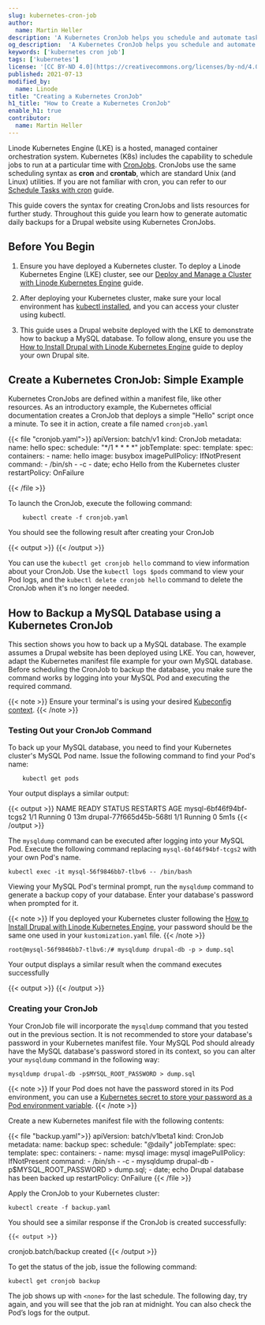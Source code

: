 ```yaml
---
slug: kubernetes-cron-job
author:
  name: Martin Heller
description: 'A Kubernetes CronJob helps you schedule and automate tasks on your clusters. The syntax for a Kubernetes CronJob is similar to the Linux utility, cron. This guide shows you how to use a Kubernetes CronJob to back up a MySQL database.'
og_description:  'A Kubernetes CronJob helps you schedule and automate tasks on your clusters. The syntax for a Kubernetes CronJob is similar to the Linux utility, cron. This guide shows you how to use a Kubernetes CronJob to back up a MySQL database.'
keywords: ['kubernetes cron job']
tags: ['kubernetes']
license: '[CC BY-ND 4.0](https://creativecommons.org/licenses/by-nd/4.0)'
published: 2021-07-13
modified_by:
  name: Linode
title: "Creating a Kubernetes CronJob"
h1_title: "How to Create a Kubernetes CronJob"
enable_h1: true
contributor:
  name: Martin Heller
---
```


Linode Kubernetes Engine (LKE) is a hosted, managed container orchestration system. Kubernetes (K8s) includes the capability to schedule jobs to run at a particular time with [CronJobs](https://kubernetes.io/docs/concepts/workloads/controllers/cron-jobs/). CronJobs use the same scheduling syntax as **cron** and **crontab**, which are standard Unix (and Linux) utilities. If you are not familiar with cron, you can refer to our [Schedule Tasks with cron](docs/guides/schedule-tasks-with-cron/) guide.

This guide covers the syntax for creating CronJobs and lists resources for further study. Throughout this guide you learn how to generate automatic daily backups for a Drupal website using Kubernetes CronJobs.

## Before You Begin

1. Ensure you have deployed a Kubernetes cluster. To deploy a Linode Kubernetes Engine (LKE) cluster, see our [Deploy and Manage a Cluster with Linode Kubernetes Engine](/docs/guides/deploy-and-manage-a-cluster-with-linode-kubernetes-engine-a-tutorial/) guide.

1. After deploying your Kubernetes cluster, make sure your local environment has [kubectl installed](/docs/guides/deploy-and-manage-a-cluster-with-linode-kubernetes-engine-a-tutorial/#install-kubectl), and you can access your cluster using kubectl.

1. This guide uses a Drupal website deployed with the LKE to demonstrate how to backup a MySQL database. To follow along, ensure you use the [How to Install Drupal with Linode Kubernetes Engine](/docs/guides/how-to-install-drupal-with-linode-kubernetes-engine/) guide to deploy your own Drupal site.

## Create a Kubernetes CronJob: Simple Example

Kubernetes CronJobs are defined within a manifest file, like other resources. As an introductory example, the Kubernetes official documentation creates a CronJob that deploys a simple "Hello" script once a minute. To see it in action, create a file named `cronjob.yaml`

{{< file "cronjob.yaml">}}
apiVersion: batch/v1
kind: CronJob
metadata:
  name: hello
spec:
  schedule: "*/1 * * * *"
  jobTemplate:
    spec:
      template:
        spec:
          containers:
          - name: hello
            image: busybox
            imagePullPolicy: IfNotPresent
            command:
            - /bin/sh
            - -c
            - date; echo Hello from the Kubernetes cluster
          restartPolicy: OnFailure

{{< /file >}}

To launch the CronJob, execute the following command:

        kubectl create -f cronjob.yaml

You should see the following result after creating your CronJob

{{< output >}}
{{< /output >}}

You can use the `kubectl get cronjob hello` command to view information about your CronJob. Use the `kubectl logs $pods` command to view your Pod logs, and the `kubectl delete cronjob hello` command to delete the CronJob when it's no longer needed.

## How to Backup a MySQL Database using a Kubernetes CronJob

This section shows you how to back up a MySQL database. The example assumes a Drupal website has been deployed using LKE. You can, however, adapt the Kubernetes manifest file example for your own MySQL database. Before scheduling the CronJob to backup the database, you make sure the command works by logging into your MySQL Pod and executing the required command.

{{< note >}}
Ensure your terminal's is using your desired [Kubeconfig context](/docs/guides/deploy-and-manage-a-cluster-with-linode-kubernetes-engine-a-tutorial/#persist-the-kubeconfig-context).
{{< /note >}}

### Testing Out your CronJob Command

To back up your MySQL database, you need to find your Kubernetes cluster's MySQL Pod name. Issue the following command to find your Pod's name:

        kubectl get pods

Your output displays a similar output:

{{< output >}}
NAME                      READY   STATUS    RESTARTS   AGE
mysql-6bf46f94bf-tcgs2    1/1     Running   0          13m
drupal-77f665d45b-568tl   1/1     Running   0          5m1s
{{< /output >}}

The `mysqldump` command can be executed after logging into your MySQL Pod. Execute the following command replacing `mysql-6bf46f94bf-tcgs2` with your own Pod's name.

    kubectl exec -it mysql-56f9846bb7-tlbv6 -- /bin/bash

Viewing your MySQL Pod's terminal prompt, run the `mysqldump` command to generate a backup copy of your database. Enter your database's password when prompted for it.

{{< note >}}
If you deployed your Kubernetes cluster following the [How to Install Drupal with Linode Kubernetes Engine](/docs/guides/how-to-install-drupal-with-linode-kubernetes-engine/), your password should be the same one used in your `kustomization.yaml` file.
{{< /note >}}

    root@mysql-56f9846bb7-tlbv6:/# mysqldump drupal-db -p > dump.sql

Your output displays a similar result when the command executes successfully

{{< output >}}
{{< /output >}}

### Creating your CronJob

Your CronJob file will incorporate the `mysqldump` command that you tested out in the previous section. It is not recommended to store your database's password in your Kubernetes manifest file. Your MySQL Pod should already have the MySQL database's password stored in its context, so you can alter your `mysqldump` command in the following way:

    mysqldump drupal-db -p$MYSQL_ROOT_PASSWORD > dump.sql

{{< note >}}
If your Pod does not have the password stored in its Pod environment, you can use a [Kubernetes secret to store your password as a Pod environment variable](https://kubernetes.io/docs/tasks/inject-data-application/define-environment-variable-container/).
{{< /note >}}

Create a new Kubernetes manifest file with the following contents:

{{< file "backup.yaml">}}
apiVersion: batch/v1beta1
kind: CronJob
metadata:
  name: backup
spec:
  schedule: "@daily"
  jobTemplate:
    spec:
      template:
        spec:
          containers:
          - name: mysql
            image: mysql
            imagePullPolicy: IfNotPresent
            command:
            - /bin/sh
            - -c
            - mysqldump drupal-db -p$MYSQL_ROOT_PASSWORD > dump.sql;
            - date; echo Drupal database has been backed up
          restartPolicy: OnFailure
{{< /file >}}

Apply the CronJob to your Kubernetes cluster:

    kubectl create -f backup.yaml

You should see a similar response if the CronJob is created successfully:

    {{< output >}}
cronjob.batch/backup created
    {{< /output >}}

To get the status of the job, issue the following command:

    kubectl get cronjob backup

The job shows up with `<none>` for the last schedule. The following day, try again, and you will see that the job ran at midnight. You can also check the Pod’s logs for the output.




